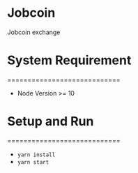 # Jobcoin
Jobcoin exchange

# System Requirement
============================
* Node Version >= 10

# Setup and Run
============================
* `yarn install`
* `yarn start`
